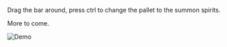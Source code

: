 Drag the bar around, press ctrl to change the pallet to the summon spirits.

More to come.

![Demo](smnbar.gif)
